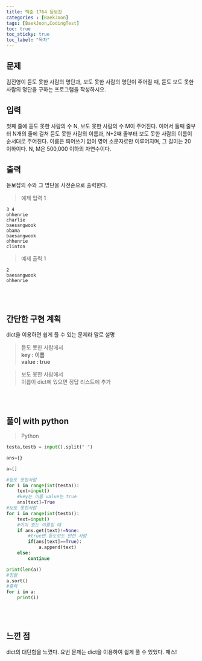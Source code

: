 ```yaml
---
title: 백준 1764 듣보잡
categories : [BaekJoon]
tags: [BaekJoon,CodingTest]
toc: true
toc_sticky: true
toc_label: "목차"
---
```




문제
--


김진영이 듣도 못한 사람의 명단과, 보도 못한 사람의 명단이 주어질 때, 듣도 보도 못한 사람의 명단을 구하는 프로그램을 작성하시오.

입력
--


첫째 줄에 듣도 못한 사람의 수 N, 보도 못한 사람의 수 M이 주어진다. 이어서 둘째 줄부터 N개의 줄에 걸쳐 듣도 못한 사람의 이름과, N+2째 줄부터 보도 못한 사람의 이름이 순서대로 주어진다. 이름은 띄어쓰기 없이 영어 소문자로만 이루어지며, 그 길이는 20 이하이다. N, M은 500,000 이하의 자연수이다.


출력
--


듣보잡의 수와 그 명단을 사전순으로 출력한다.


>예제 입력 1

```
3 4
ohhenrie
charlie
baesangwook
obama
baesangwook
ohhenrie
clinton
```


>예제 출력 1


```
2
baesangwook
ohhenrie
```


<br><br>




간단한 구현 계획
--



dict을 이용하면 쉽게 풀 수 있는 문제라 말로 설명

>듣도 못한 사람에서<br>
**key : 이름<br>**
**value : true<br>**

>보도 못한 사람에서<br>
이름이 dict에 있으면 정답 리스트에 추가

<br><br>


풀이 with python
--
>Python

```python
testa,testb = input().split(" ")

ans={}

a=[]

#듣도 못한사람
for i in range(int(testa)):
    text=input()
    #key는 이름 value는 true
    ans[text]=True
#보도 못한사람    
for i in range(int(testb)):
    text=input()
    #이미 있는 이름일 때
    if ans.get(text)!=None:
        #true면 듣도보도 만한 사람
        if(ans[text]==True):
            a.append(text)
    else:
        continue

print(len(a))
#정렬
a.sort()
#출력
for i in a:
    print(i)
```
<br><br>



느낀 점
--


<p>dict의 대단함을 느꼈다. 요번 문제는 dict을 이용하여 쉽게 풀 수 있었다. 패스!</p>